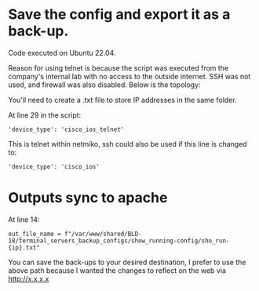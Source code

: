 # Save the config and export it as a back-up.

Code executed on Ubuntu 22.04. 

Reason for using telnet is because the script was executed from the company's internal lab with no access to the outside internet. SSH was not used, and firewall was also disabled.  Below is the topology:



You'll need to create a .txt file to store IP addresses in the same folder.

At line 29 in the script:
```
'device_type': 'cisco_ios_telnet'
```

This is telnet within netmiko, ssh could also be used if this line is changed to:
```
'device_type': 'cisco_ios'
```


# Outputs sync to apache</summary>

At line 14:
```
out_file_name = f"/var/www/shared/BLD-18/terminal_servers_backup_configs/show_running-config/sho_run-{ip}.txt"
```

You can save the back-ups to your desired destination, I prefer to use the above path because I wanted the changes to reflect on the web via http://x.x.x.x
